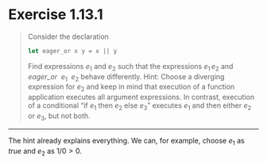 # Exercise 1.13.1

> Consider the declaration
> ```ocaml
> let eager_or x y = x || y
> ```
> Find expressions $e_1$ and $e_2$ such that the expressions $e_1 \mathop{||} e_2$ and
> $\mathit{eager\_or} \enspace e_1 \enspace e_2$ behave differently.
> Hint:
> Choose a diverging expression for $e_2$ and keep in mind that execution of a function application executes all argument expressions.
> In contrast, execution of a conditional “if $e_1$ then $e_2$ else $e_3$” executes $e_1$ and then either $e_2$ or $e_3$, but not both.

---

The hint already explains everything.
We can, for example, choose $e_1$ as $\mathit{true}$ and $e_2$ as $1/0 > 0$.
